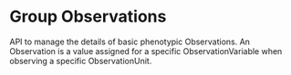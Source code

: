 
# Group Observations

API to manage the details of basic phenotypic Observations. An Observation is a value assigned for a specific ObservationVariable when observing a specific ObservationUnit. 

